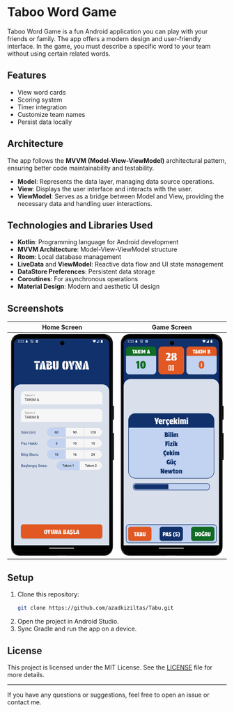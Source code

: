 # Taboo Word Game

Taboo Word Game is a fun Android application you can play with your friends or family. The app offers a modern design and user-friendly interface. In the game, you must describe a specific word to your team without using certain related words.

## Features
- View word cards
- Scoring system
- Timer integration
- Customize team names
- Persist data locally

## Architecture
The app follows the **MVVM (Model-View-ViewModel)** architectural pattern, ensuring better code maintainability and testability.

- **Model**: Represents the data layer, managing data source operations.
- **View**: Displays the user interface and interacts with the user.
- **ViewModel**: Serves as a bridge between Model and View, providing the necessary data and handling user interactions.

## Technologies and Libraries Used

- **Kotlin**: Programming language for Android development
- **MVVM Architecture**: Model-View-ViewModel structure
- **Room**: Local database management
- **LiveData** and **ViewModel**: Reactive data flow and UI state management
- **DataStore Preferences**: Persistent data storage
- **Coroutines**: For asynchronous operations
- **Material Design**: Modern and aesthetic UI design

## Screenshots

| Home Screen                | Game Screen                |
|----------------------------|----------------------------|
| ![Home Screen](screenshots/home.png) | ![Game Screen](screenshots/game.png) |

## Setup

1. Clone this repository:
    ```bash
    git clone https://github.com/azadkiziltas/Tabu.git
    ```
2. Open the project in Android Studio.
3. Sync Gradle and run the app on a device.

## License

This project is licensed under the MIT License. See the [LICENSE](LICENSE) file for more details.

---

If you have any questions or suggestions, feel free to open an issue or contact me.

